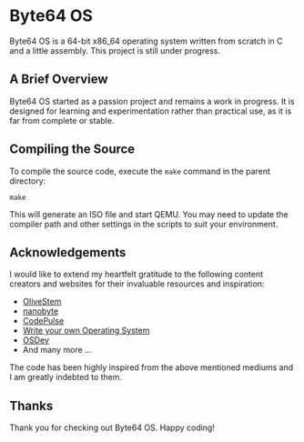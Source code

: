 # Byte64 OS

Byte64 OS is a 64-bit x86_64 operating system written from scratch in C and a little assembly. This project is still under progress.

## A Brief Overview

Byte64 OS started as a passion project and remains a work in progress. It is designed for learning and experimentation rather than practical use, as it is far from complete or stable.

## Compiling the Source

To compile the source code, execute the `make` command in the parent directory:

```
make
```

This will generate an ISO file and start QEMU. You may need to update the compiler path and other settings in the scripts to suit your environment.

## Acknowledgements

I would like to extend my heartfelt gratitude to the following content creators and websites for their invaluable resources and inspiration:

- [OliveStem](https://youtube.com/@olivestemlearning)
- [nanobyte](https://youtube.com/@nanobyte-dev)
- [CodePulse](https://youtube.com/@CodePulse)
- [Write your own Operating System](https://youtube.com/@writeyourownoperatingsystem)
- [OSDev](https://wiki.osdev.org/Expanded_Main_Page)
- And many more ...

The code has been highly inspired from the above mentioned mediums and I am greatly indebted to them.

## Thanks

Thank you for checking out Byte64 OS. Happy coding!
